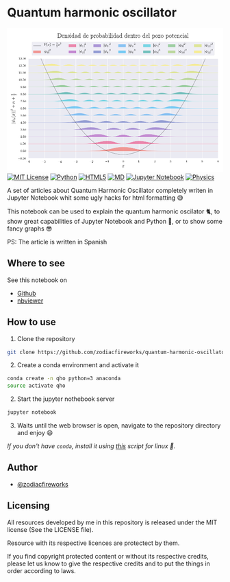 # Quantum harmonic oscillator

[![Preview](./banner.png)][1]
[![MIT License][2]][1] [![Python][3]][1] [![HTML5][4]][1] [![MD][5]][1] [![Jupyter Notebook][6]][1] [![Physics][7]][1]

A set of articles about Quantum Harmonic Oscillator completely writen in Jupyter Notebook whit some ugly hacks for html formatting :sweat_smile:

This notebook can be used to explain the quantum harmonic oscilator :cat2:, to show great capabilities of Jupyter Notebook and Python :snake:, or to show some fancy graphs :sunglasses:

PS: The article is written in Spanish


## Where to see

See this notebook on

* [Github](https://goo.gl/M4YbKs)
* [nbviewer](https://goo.gl/j7ANKC)


## How to use

1. Clone the repository
```bash
git clone https://github.com/zodiacfireworks/quantum-harmonic-oscillator.git
```

2. Create a conda environment and activate it
```bash
conda create -n qho python=3 anaconda
source activate qho
```

2. Start the jupyter nothebook server
```bash
jupyter notebook
```

3. Waits until the web browser is open, navigate to the repository directory and enjoy :smile:


_If you don't have `conda`, install it using [this](https://goo.gl/cHsVR9) script for linux :penguin:._


## Author

* [@zodiacfireworks](https://github.com/zodiacfireworks)


## Licensing

All resources developed by me in this repository is released under the MIT license (See the LICENSE file).

Resource with its respective licences are protectect by them.

If you find copyright protected content or without its respective credits, please let us know to give the respective credits and to put the things in order according to laws.

[1]: https://goo.gl/nvax2T
[2]: https://img.shields.io/badge/License-MIT-blue.svg?maxAge=2592000&style=flat-square
[3]: https://img.shields.io/badge/Language-Python-green.svg?maxAge=2592000&style=flat-square
[4]: https://img.shields.io/badge/Language-HTML5-orange.svg?maxAge=2592000&style=flat-square
[5]: https://img.shields.io/badge/Language-Markdown-lightgrey.svg?maxAge=2592000&style=flat-square
[6]: https://img.shields.io/badge/Tool-Jupyter%20Notebook-orange.svg?maxAge=2592000&style=flat-square
[7]: https://img.shields.io/badge/Topic-Physics-green.svg?maxAge=2592000&style=flat-square
